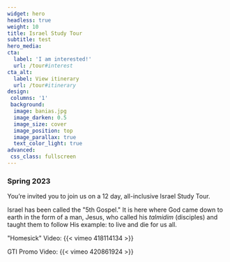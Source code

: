 ```yaml
---
widget: hero
headless: true
weight: 10
title: Israel Study Tour
subtitle: test
hero_media: 
cta:
  label: 'I am interested!'
  url: /tour#interest
cta_alt:
  label: View itinerary
  url: /tour#itinerary
design:
 columns: '1'
 background:
  image: banias.jpg
  image_darken: 0.5
  image_size: cover
  image_position: top
  image_parallax: true
  text_color_light: true
advanced:
 css_class: fullscreen
---
```



### Spring 2023

You’re invited you to join us on a 12 day, all-inclusive Israel Study Tour.

Israel has been called the "5th Gospel." It is here where God came down to earth in the form of a man, Jesus, who called his _talmidim_ (disciples) and taught them to follow His example: to live and die for us all.

"Homesick" Video:
{{< vimeo 418114134 >}}

GTI Promo Video:
{{< vimeo 420861924 >}}

